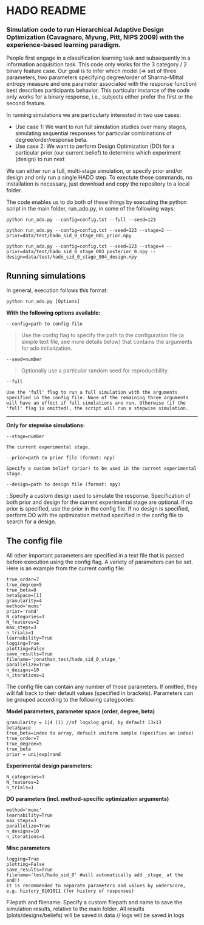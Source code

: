 # HADO README

### Simulation code to run Hierarchical Adaptive Design Optimization (Cavagnaro, Myung, Pitt, NIPS 2009) with the experience-based learning paradigm.

People first engage in a classification learning task and subsequently in a information acquisition task. This code only works for the 3 category / 2 binary feature case. Our goal is to infer which model (=> set of three parameters, two parameters specifying degree/order of Sharma-Mittal entropy measure and one parameter associated with the response function) best describes participants behavior. This particular instance of the code only works for a binary response, i.e., subjects either prefer the first or the second feature.

In running simulations we are particularly interested in two use cases:
- Use case 1: We want to run full simulation studies over many stages, simulating sequential responses for particular combinations of degree/order/response beta.
- Use case 2: We want to perform Design Optimization (DO) for a particular prior (our current belief) to determine which experiment (design) to run next 

We can either run a full, multi-stage simulation, or specify prior and/or design and only run a single HADO step. To exectute these commands, no installation is necessary, just download and copy the repository to a local folder.

The code enables us to do both of these things by executing the python script in the main folder, run_ado.py, in some of the following ways:

```
python run_ado.py --config=config.txt --full --seed=123
```

```
python run_ado.py --config=config.txt --seed=123 --stage=2 --prior=data/test/hado_sid_0_stage_001_prior.npy
```

```
python run_ado.py --config=config.txt --seed=123 --stage=4 --prior=data/test/hado_sid_0_stage_003_posterior_0.npy --design=data/test/hado_sid_0_stage_004_design.npy
```

## Running simulations

In general, execution follows this format:

```
python run_ado.py [Options]
```

**With the following options available:**

```
--config=path to config file
```
	
>	Use the config flag to specify the path to the configuration file (a simple text file, see more details below) that contains the arguments for ado initialization.

```
--seed=number
```

>	Optionally use a particular random seed for reproducibility.

```
--full
```
	
	Use the 'full' flag to run a full simulation with the arguments specified in the config file. None of the remaining three arguments will have an effect if full simulations are run. Otherwise (if the 'full' flag is omitted), the script will run a stepwise simulation.


<hr \>

**Only for stepwise simulations:**

```
--stage=number
```

	The current experimental stage.

```
--prior=path to prior file (format: npy)
```

	Specify a custom belief (prior) to be used in the current experimental stage.

```
--design=path to design file (format: npy)
```

:	Specify a custom design used to simulate the response. Specification of both prior and design for the current experimental stage are optional. If no prior is specified, use the prior in the config file. If no design is specified, perform DO with the optimization method specified in the config file to search for a design.


## The config file

All other important parameters are specified in a text file that is passed before execution using the config flag. A variety of parameters can be set. Here is an example from the current config file:

```
true_order=7
true_degree=5
true_beta=0
betaSpace=[1]
granularity=4
method='mcmc'
prior='rand'
N_categories=3
N_features=2
max_steps=3
n_trials=1
learnability=True
logging=True
plotting=False
save_results=True
filename='jonathan_test/hado_sid_0_stage_'
parallelize=True
n_designs=10
n_iterations=1
```

The config file can contain any number of those parameters. If omitted, they will fall back to their default values (specified in brackets). Parameters can be grouped according to the following categpories:

**Model parameters, parameter space (order, degree, beta)**

	granularity = 1|4 (1) //of logxlog grid, by default 13x13
	betaSpace
	true_beta=index to array, default uniform sample (specifies an index)
	true_order=7
	true_degree=5
	true_beta
	prior = uni|exp|rand

**Experimental design parameters:**

	N_categories=3
	N_features=2
	n_trials=1

**DO parameters (incl. method-specific optimization arguments)**
	
	method='mcmc'
	learnability=True
	max_steps=3
	parallelize=True
	n_designs=10
	n_iterations=1


**Misc parameters**

	logging=True
	plotting=False
	save_results=True
	filename='test/hado_sid_0' #will automatically add _stage_ at the end!!
	it is recommended to separate parameters and values by underscore, e.g. history_0101011 (for history of responses)

Filepath and filename: Specify a custom filepath and name to save the simulation results, relative to the main folder. All results (plots/designs/beliefs) will be saved in data // logs will be saved in logs
